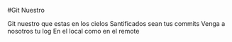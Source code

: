 #Git Nuestro

Git nuestro que estas en los cielos
Santificados sean tus commits
Venga a nosotros tu log
En el local como en el remote